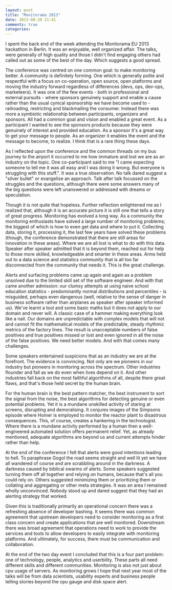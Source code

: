 ```yaml
---
layout: post
title: "Monitorama 2013"
date: 2013-09-20 21:41
comments: true
categories: 
---
```


I spent the back end of the week attending the Monitorama EU 2013 hackathon in Berlin.  It was an enjoyable, well organized affair.  The talks, were generally of high quality and those I didn't find engaging others had called out as some of the best of the day.  Which suggests a good spread. 

The conference was centred on one common goal: to make monitoring better.  A community is definitely forming.  One which is generally polite and respectful with a focus on co-operation, open source, open platforms and moving the industry forward regardless of differences (devs, ops, dev-ops, marketeers).  It was one of the few events - both in professional and external pursuits - where sponsors genuinely support and enable a cause rather than the usual cynical sponsorship we have become used to - railroading, restricting and blackmailing the consumer.  Instead there was more a symbiotic relationship between participants, organizers and sponsors.  All had a common goal and vision and enabled a great event.  As a participant I wanted to see the sponsors products because they were genuinely of interest and provided education.  As a sponsor it's a great way to get your message to people.  As an organizer it enables the event and the message to become, to realize.  I think that is a rare thing these days.

As I reflected upon the conference and the common threads on my bus journey to the airport it occurred to me how immature and lost we are as an industry on the topic.  One co-participant said to me "I came expecting someone to tell me it was all easy and I was doing it wrong.  But everyone is struggling with this stuff.".  It was a true observation.  No talk dared suggest a "silver bullet" or evangelise an approach.  Talk after talk focussed on the struggles and the questions, although there were some answers many of the big questions were left unanswered or addressed with dreams or speculation.

Though it is not quite that hopeless.  Further reflection enlightened me as I realized that, although it is an accurate picture it is still one that tells a story of great progress.  Monitoring has evolved a long way.  As a community the monitoring enthusiasts have solved a large number of monitoring problems; the biggest of which is how to even get data and where to put it.  Collecting data, storing it, processing it, the last few years have solved these problems (though, the conference demonstrated that there are still areas for innovation in these areas).  Where we are all lost is what to do with this data.  Speaker after speaker admitted that it is beyond them, reached out for help to those more skilled, knowledgeable and smarter in these areas.  Arms held out to a data science and statistics community that is all too far disconnected from the community that needs it.  This is the great challenge.

Alerts and surfacing problems came up again and again as a problem unsolved due to the limited skill set of the software engineer. And with that came another admission: our clumsy attempts at using naive school education statistics - predominantly normal distributions and percentiles - is misguided, perhaps even dangerous (well, relative to the sense of danger in business software rather than airplanes as speaker after speaker informed us).  We've learnt a tool and some basic maths but it does not apply to our domain and never will.  A classic case of a hammer making everything look like a nail.  Our domains are unpredictable with complex models that will not and cannot fit the mathematical models of the predictable, steady rhythmic metrics of the factory lines.  The result is unacceptable numbers of false positives and true positives missed or lost and even ignored in all the noise of the false positives.  We need better models.  And with that comes many challenges.

Some speakers entertained suspicions that as an industry we are at the forefront.  The evidence is convincing.  Not only are we pioneers in our industry but pioneers in monitoring across the spectrum.  Other industries flounder and fall as we do even when lives depend on it.  And other industries  fall back on the most faithful algorithms of all, despite there great flaws, and that's those held secret by the human brain.

For the human brain is the best pattern matcher, the best instrument to sort the signal from the noise, the best algorithms for detecting genuine or even potential problems.  Yet it is a mundane unskilled activity of staring at screens, disrupting and demoralising.  It conjures images of the Simpsons episode where Homer is employed to monitor the reactor plant to disastrous consequences.  This, of course, creates a hankering in the technologist.  Where there is a mundane activity performed by a human then a well-engineered automated solution offers permanent relief.  Yet, as already mentioned, adequate algorithms are beyond us and current attempts hinder rather than help.

At the end of the conference I felt that alerts were good intentions leading to hell.  To paraphrase Gogol the road seems straight and well lit yet we have all wandered of course and are scrabbling around in the darkness.  A darkness caused by biblical swarms of alerts.  Some speakers suggested turning them off all together and relying on humans, because that's all you could rely on.  Others suggested minimizing them or prioritizing them or collating and aggregating or other meta strategies.  It was an area I remained wholly unconvinced.  Nobody stood up and dared suggest that they had an alerting strategy that worked.

Given this is traditionally primarily an operational concern there was a refreshing absence of developer bashing.  It seems there was common agreement that upstream developers need to consider monitoring as a first class concern and create applications that are well monitored.  Downstream there was broad agreement that operations need to work to provide the services and tools to allow developers to easily integrate with monitoring platforms.  And ultimately, for success, there must be communication and collaboration.

At the end of the two day event I concluded that this is a four part problem: one of technology, people, analytics and userbility.  These parts all need different skills and different communities.  Monitoring is also not just about cpu usage of servers.  As monitoring grows I hope that next year most of the talks will be from data scientists, usability experts and business people telling stories beyond the cpu gauge and disk space alert.